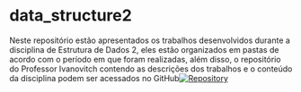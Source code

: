 # data_structure2
Neste repositório estão apresentados os trabalhos desenvolvidos durante a disciplina de Estrutura de Dados 2, eles estão organizados em pastas de acordo com o período em que foram realizadas, além disso, o repositório do Professor Ivanovitch contendo as descrições dos trabalhos e o conteúdo da disciplina podem ser acessados no GitHub[![Repository](https://img.shields.io/badge/-Repo-191A1B?style=flat-square&logo=github)](https://github.com/ivanovitchm/datastructure)
